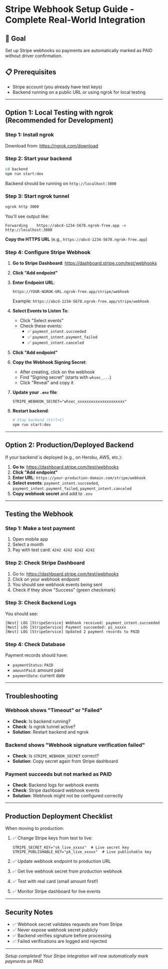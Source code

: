 # Stripe Webhook Setup Guide - Complete Real-World Integration

## 🎯 Goal
Set up Stripe webhooks so payments are automatically marked as PAID without driver confirmation.

## 📋 Prerequisites
- Stripe account (you already have test keys)
- Backend running on a public URL or using ngrok for local testing

---

## Option 1: Local Testing with ngrok (Recommended for Development)

### Step 1: Install ngrok
Download from: https://ngrok.com/download

### Step 2: Start your backend
```bash
cd backend
npm run start:dev
```
Backend should be running on `http://localhost:3000`

### Step 3: Start ngrok tunnel
```bash
ngrok http 3000
```

You'll see output like:
```
Forwarding    https://abcd-1234-5678.ngrok-free.app -> http://localhost:3000
```

**Copy the HTTPS URL** (e.g., `https://abcd-1234-5678.ngrok-free.app`)

### Step 4: Configure Stripe Webhook

1. **Go to Stripe Dashboard**: https://dashboard.stripe.com/test/webhooks

2. **Click "Add endpoint"**

3. **Enter Endpoint URL**:
   ```
   https://YOUR-NGROK-URL.ngrok-free.app/stripe/webhook
   ```
   Example: `https://abcd-1234-5678.ngrok-free.app/stripe/webhook`

4. **Select Events to Listen To**:
   - Click "Select events"
   - Check these events:
     - ✅ `payment_intent.succeeded`
     - ✅ `payment_intent.payment_failed`
     - ✅ `payment_intent.canceled`

5. **Click "Add endpoint"**

6. **Copy the Webhook Signing Secret**:
   - After creating, click on the webhook
   - Find "Signing secret" (starts with `whsec_...`)
   - Click "Reveal" and copy it

7. **Update your `.env` file**:
   ```properties
   STRIPE_WEBHOOK_SECRET="whsec_xxxxxxxxxxxxxxxxxxxxx"
   ```

8. **Restart backend**:
   ```bash
   # Stop backend (Ctrl+C)
   npm run start:dev
   ```

---

## Option 2: Production/Deployed Backend

If your backend is deployed (e.g., on Heroku, AWS, etc.):

1. **Go to**: https://dashboard.stripe.com/test/webhooks
2. **Click "Add endpoint"**
3. **Enter URL**: `https://your-production-domain.com/stripe/webhook`
4. **Select events**: `payment_intent.succeeded`, `payment_intent.payment_failed`, `payment_intent.canceled`
5. **Copy webhook secret** and add to `.env`

---

## Testing the Webhook

### Step 1: Make a test payment
1. Open mobile app
2. Select a month
3. Pay with test card: `4242 4242 4242 4242`

### Step 2: Check Stripe Dashboard
1. Go to: https://dashboard.stripe.com/test/webhooks
2. Click on your webhook endpoint
3. You should see webhook events being sent
4. Check if they show "Success" (green checkmark)

### Step 3: Check Backend Logs
You should see:
```
[Nest] LOG [StripeService] Webhook received: payment_intent.succeeded
[Nest] LOG [StripeService] Payment succeeded: pi_xxxxx
[Nest] LOG [StripeService] Updated 2 payment records to PAID
```

### Step 4: Check Database
Payment records should have:
- `paymentStatus`: `PAID`
- `amountPaid`: amount paid
- `paymentDate`: current date

---

## Troubleshooting

### Webhook shows "Timeout" or "Failed"
- **Check**: Is backend running?
- **Check**: Is ngrok tunnel active?
- **Solution**: Restart backend and ngrok

### Backend shows "Webhook signature verification failed"
- **Check**: Is `STRIPE_WEBHOOK_SECRET` correct?
- **Solution**: Copy secret again from Stripe dashboard

### Payment succeeds but not marked as PAID
- **Check**: Backend logs for webhook events
- **Check**: Stripe dashboard webhook events
- **Solution**: Webhook might not be configured correctly

---

## Production Deployment Checklist

When moving to production:

1. ✅ Change Stripe keys from test to live:
   ```properties
   STRIPE_SECRET_KEY="sk_live_xxxxx"  # Live secret key
   STRIPE_PUBLISHABLE_KEY="pk_live_xxxxx"  # Live publishable key
   ```

2. ✅ Update webhook endpoint to production URL

3. ✅ Get live webhook secret from production webhook

4. ✅ Test with real card (small amount first!)

5. ✅ Monitor Stripe dashboard for live events

---

## Security Notes

- ✅ Webhook secret validates requests are from Stripe
- ✅ Never expose webhook secret publicly
- ✅ Backend verifies signature before processing
- ✅ Failed verifications are logged and rejected

---

*Setup completed! Your Stripe integration will now automatically mark payments as PAID.*
